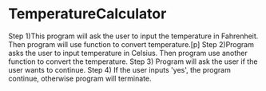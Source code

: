 # TemperatureCalculator
Step 1)This program will ask the user to input the temperature in Fahrenheit. Then program will use function to convert temperature.[p]
Step 2)Program asks the user to input temperature in Celsius. Then program use another function to convert the temperature.
Step 3) Program will ask the user if the user wants to continue.
Step 4) If the user inputs 'yes', the program continue, otherwise program will terminate.
